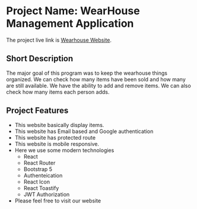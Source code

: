 # Project Name: WearHouse Management Application

The project live link is [Wearhouse Website]().


## Short Description

The major goal of this program was to keep the wearhouse things organized. We can check how many items have been sold and how many are still available. We have the ability to add and remove items. We can also check how many items each person adds.


## Project Features
  - This website basically display items. 
  - This website has Email based and Google authentication
  - This website has protected route
  - This website is mobile responsive. 
  - Here we use some modern technologies 
    - React
    - React Router
    - Bootstrap 5
    - Authenteication
    - React Icon
    - React Toastify
    - JWT Authorization
  - Please feel free to visit our website
  